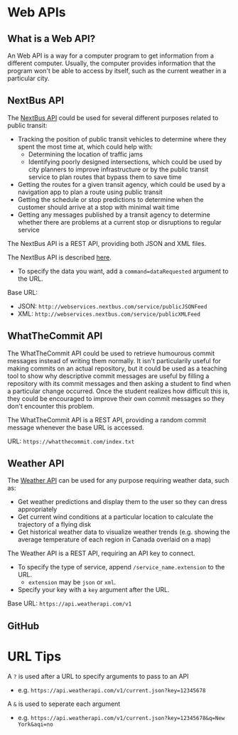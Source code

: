 # Web APIs
## What is a Web API?
An Web API is a way for a computer program to get information from a different computer. Usually, the computer provides information that the program won't be able to access by itself, such as the current weather in a particular city. 

## NextBus API
The [NextBus API](https://gist.github.com/grantland/7cf4097dd9cdf0dfed14) could be used for several different purposes related to public transit:
* Tracking the position of public transit vehicles to determine where they spent the most time at, which could help with:
  * Determining the location of traffic jams
  * Identifying poorly designed intersections, which could be used by city planners to improve infrastructure or by the public transit service to plan routes that bypass them to save time
* Getting the routes for a given transit agency, which could be used by a navigation app to plan a route using public transit
* Getting the schedule or stop predictions to determine when the customer should arrive at a stop with minimal wait time
* Getting any messages published by a transit agency to determine whether there are problems at a current stop or disruptions to regular service

The NextBus API is a REST API, providing both JSON and XML files.

The NextBus API is described [here](https://gist.github.com/grantland/7cf4097dd9cdf0dfed14).
* To specify the data you want, add a `command=dataRequested` argument to the URL.

Base URL:
* JSON: `http://webservices.nextbus.com/service/publicJSONFeed`
* XML: `http://webservices.nextbus.com/service/publicXMLFeed`

## WhatTheCommit API
The WhatTheCommit API could be used to retrieve humourous commit messages instead of writing them normally. It isn't particularily useful for making commits on an actual repository, but it could be used as a teaching tool to show why descriptive commit messages are useful by filling a repository with its commit messages and then asking a student to find when a particular change occurred. Once the student realizes how difficult this is, they could be encouraged to improve their own commit messages so they don't encounter this problem.

The WhatTheCommit API is a REST API, providing a random commit message whenever the base URL is accessed.

URL: `https://whatthecommit.com/index.txt`

## Weather API
The [Weather API](https://www.weatherapi.com) can be used for any purpose requiring weather data, such as:
* Get weather predictions and display them to the user so they can dress appropriately
* Get current wind conditions at a particular location to calculate the trajectory of a flying disk
* Get historical weather data to visualize weather trends (e.g. showing the average temperature of each region in Canada overlaid on a map)

The Weather API is a REST API, requiring an API key to connect.
* To specify the type of service, append `/service_name.extension` to the URL.
  * `extension` may be `json` or `xml`.
* Specify your key with a `key` argument after the URL.

Base URL: `https://api.weatherapi.com/v1`

## GitHub

# URL Tips
A `?` is used after a URL to specify arguments to pass to an API
* e.g. `https://api.weatherapi.com/v1/current.json?key=12345678`

A `&` is used to seperate each argument
* e.g. `https://api.weatherapi.com/v1/current.json?key=12345678&q=New York&aqi=no`